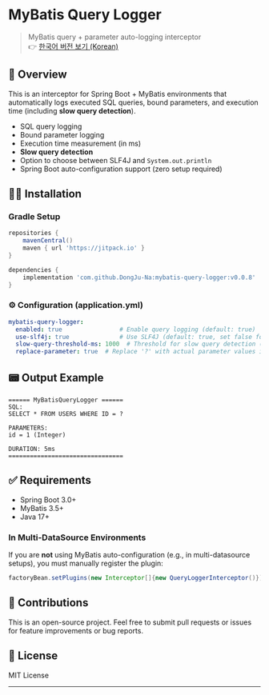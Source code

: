 # MyBatis Query Logger

> MyBatis query + parameter auto-logging interceptor<br/>
> 👉 [한국어 버전 보기 (Korean)](https://github.com/DongJu-Na/mybatis-query-logger/blob/master/README_KR.md)

## 📌 Overview

This is an interceptor for Spring Boot + MyBatis environments that automatically logs executed SQL queries, bound parameters, and execution time (including **slow query detection**).

* SQL query logging
* Bound parameter logging
* Execution time measurement (in ms)
* **Slow query detection**
* Option to choose between SLF4J and `System.out.println`
* Spring Boot auto-configuration support (zero setup required)

## 🧑‍💻 Installation

### Gradle Setup

```groovy
repositories {
    mavenCentral()
    maven { url 'https://jitpack.io' }
}

dependencies {
    implementation 'com.github.DongJu-Na:mybatis-query-logger:v0.0.8'
}
```

### ⚙️ Configuration (application.yml)

```yaml
mybatis-query-logger:
  enabled: true                # Enable query logging (default: true)
  use-slf4j: true              # Use SLF4J (default: true, set false for System.out)
  slow-query-threshold-ms: 1000  # Threshold for slow query detection (default: 1000ms)
  replace-parameter: true  # Replace '?' with actual parameter values in SQL logs for easy DB tool execution (default : false)
```

## 📟 Output Example

```vbnet
====== MyBatisQueryLogger ======
SQL:
SELECT * FROM USERS WHERE ID = ?

PARAMETERS:
id = 1 (Integer)

DURATION: 5ms
================================
```

## ✅ Requirements

* Spring Boot 3.0+
* MyBatis 3.5+
* Java 17+

### In Multi-DataSource Environments

If you are **not** using MyBatis auto-configuration (e.g., in multi-datasource setups), you must manually register the plugin:

```java
factoryBean.setPlugins(new Interceptor[]{new QueryLoggerInterceptor()});
```

## 📝 Contributions

This is an open-source project.
Feel free to submit pull requests or issues for feature improvements or bug reports.

## 📄 License

MIT License

---

